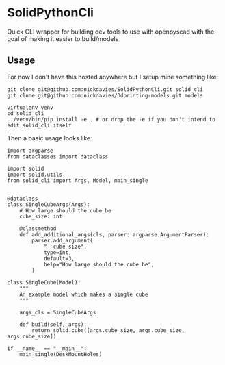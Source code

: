 # SolidPythonCli
Quick CLI wrapper for building dev tools to use with openpyscad with the goal of making it easier to build/models

## Usage

For now I don't have this hosted anywhere but I setup mine something like:

```
git clone git@github.com:nickdavies/SolidPythonCli.git solid_cli
git clone git@github.com:nickdavies/3dprinting-models.git models

virtualenv venv
cd solid_cli
../venv/bin/pip install -e . # or drop the -e if you don't intend to edit solid_cli itself
```

Then a basic usage looks like:

```
import argparse
from dataclasses import dataclass

import solid
import solid.utils
from solid_cli import Args, Model, main_single


@dataclass
class SingleCubeArgs(Args):
    # How large should the cube be
    cube_size: int
    
    @classmethod
    def add_additional_args(cls, parser: argparse.ArgumentParser):
        parser.add_argument(
            "--cube-size",
            type=int,
            default=3,
            help="How large should the cube be",
        )
        
class SingleCube(Model):
    """
    An example model which makes a single cube
    """

    args_cls = SingleCubeArgs
    
    def build(self, args):    
        return solid.cube([args.cube_size, args.cube_size, args.cube_size])
        
if __name__ == "__main__":
    main_single(DeskMountHoles)       
```
